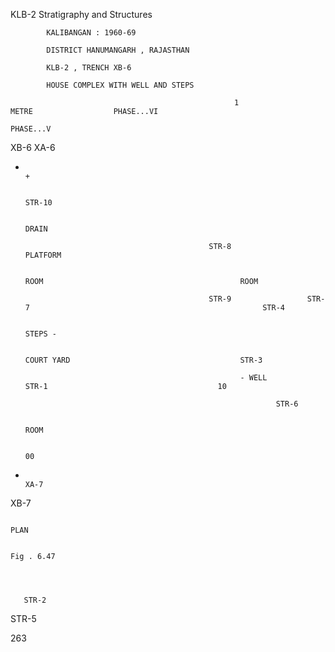 KLB-2 Stratigraphy and Structures

            KALIBANGAN : 1960-69

            DISTRICT HANUMANGARH , RAJASTHAN

            KLB-2 , TRENCH XB-6

            HOUSE COMPLEX WITH WELL AND STEPS

                                                      1                          METRE                  PHASE...VI
                                                                                                        PHASE...V

XB-6                                                                                                                                                          XA-6
+                                                                                                                                                             +

                                                                                                                                                STR-10

                                                                                                                                                DRAIN

                                               STR-8                                                                PLATFORM

                                                                                                        ROOM                                            ROOM

                                               STR-9                 STR-7                                                    STR-4

                                                                                                        STEPS -

                                                                                     COURT YARD                                      STR-3

                                                      - WELL                                     STR-1                                      10

                                                              STR-6

                                                                                     ROOM

                                                                                                                                        00

+                                                                                                                                                             XA-7
XB-7

                                                                                  PLAN

                                                                            Fig . 6.47

                                                                       


       STR-2

STR-5

263
